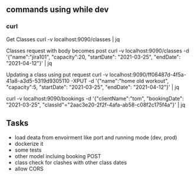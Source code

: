 

## commands using while dev

### curl

Get Classes
    curl -v  localhost:9090/classes | jq

Classes request with body becomes post 
    curl -v  localhost:9090/classes -d '{"name":"jira101", "capacity":20, "startDate": "2021-03-25", "endDate": "2021-04-12"}' | jq

Updating a class using put request
    curl -v  localhost:9090/ff06487d-4f5a-41a8-a3d5-5319d9305110 -XPUT -d '{"name":"home old workout", "capacity":5, "startDate": "2021-03-25", "endDate": "2021-04-12"}' | jq

curl -v  localhost:9090/bookings -d '{"clientName":"tom", "bookingDate": "2021-03-25", "classId"="2aac3e20-2f2f-4afa-ab58-c08f2c175f4a"}' | jq

## Tasks

* load deata from envoirment like port and running mode (dev, prod)
* dockerize it
* some tests
* other model incluing booking POST
* class check for clashes with other class dates
* allow CORS